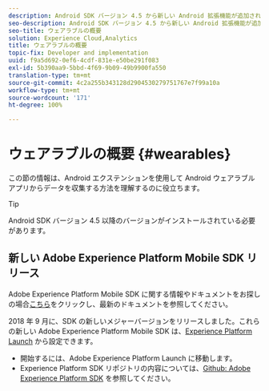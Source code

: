 ```yaml
---
description: Android SDK バージョン 4.5 から新しい Android 拡張機能が追加され、Android ウェアラブルアプリからデータを収集できるようになりました。
seo-description: Android SDK バージョン 4.5 から新しい Android 拡張機能が追加され、Android ウェアラブルアプリからデータを収集できるようになりました。
seo-title: ウェアラブルの概要
solution: Experience Cloud,Analytics
title: ウェアラブルの概要
topic-fix: Developer and implementation
uuid: f9a5d692-0ef6-4cdf-831e-e50be291f083
exl-id: 5b390aa9-5bbd-4f69-9b09-49b9900fa550
translation-type: tm+mt
source-git-commit: 4c2a255b343128d2904530279751767e7f99a10a
workflow-type: tm+mt
source-wordcount: '171'
ht-degree: 100%

---
```


# ウェアラブルの概要 {#wearables}

この節の情報は、Android エクステンションを使用して Android ウェアラブルアプリからデータを収集する方法を理解するのに役立ちます。

>[!TIP]
>
>Android SDK バージョン 4.5 以降のバージョンがインストールされている必要があります。

## 新しい Adobe Experience Platform Mobile SDK リリース

Adobe Experience Platform Mobile SDK に関する情報やドキュメントをお探しの場合[こちら](https://aep-sdks.gitbook.io/docs/)をクリックし、最新のドキュメントを参照してください。

2018 年 9 月に、SDK の新しいメジャーバージョンをリリースしました。これらの新しい Adobe Experience Platform Mobile SDK は、[Experience Platform Launch](https://www.adobe.com/jp/experience-platform/launch.html) から設定できます。

* 開始するには、Adobe Experience Platform Launch に移動します。
* Experience Platform SDK リポジトリの内容については、[Github: Adobe Experience Platform SDK](https://github.com/Adobe-Marketing-Cloud/acp-sdks) を参照してください。
